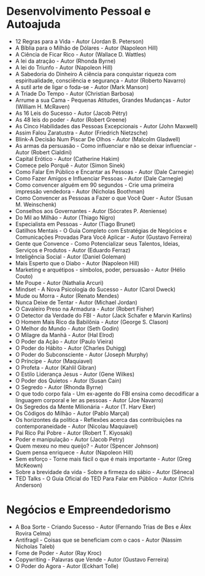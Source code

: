 # Desenvolvimento Pessoal e Autoajuda

* 12 Regras para a Vida - Autor (Jordan B. Peterson)
* A Bíblia para o Milhão de Dólares - Autor (Napoleon Hill)
* A Ciência de Ficar Rico - Autor (Wallace D. Wattles)
* A lei da atração - Autor (Rhonda Byrne)
* A lei do Triunfo - Autor (Napoleon Hill)
* A Sabedoria do Dinheiro A ciência para conquistar riqueza com espiritualidade, consciência e segurança - Autor (Roberto Navarro)
* A sutil arte de ligar o foda-se - Autor (Mark Manson)
* A Triade Do Tempo - Autor (Christian Barbosa)
* Arrume a sua Cama - Pequenas Atitudes, Grandes Mudanças - Autor (William H. McRaven)
* As 16 Leis do Sucesso - Autor (Jacob Pétry)
* As 48 leis do poder - Autor (Robert Greene)
* As Cinco Habilidades das Pessoas Excepcionais - Autor (John Maxwell)
* Assim Falou Zaratustra - Autor (Friedrich Nietzsche)
* Blink-A Decisão Num Piscar De Olhos - Autor (Malcolm Gladwell)
* As armas da persuasão - Como influenciar e não se deixar influenciar - Autor (Robert Cialdini)
* Capital Erótico - Autor (Catherine Hakim)
* Comece pelo Porquê - Autor (Simon Sinek)
* Como Falar Em Público e Encantar as Pessoas - Autor (Dale Carnegie)
* Como Fazer Amigos e Influenciar Pessoas - Autor (Dale Carnegie)
* Como convencer alguém em 90 segundos - Crie uma primeira impressão vendedora - Autor (Nicholas Boothman)
* Como Convencer as Pessoas a Fazer o que Você Quer - Autor (Susan M. Weinschenk)
* Conselhos aos Governantes - Autor (Sócrates P. Ateniense)
* Do Mil ao Milhão - Autor (Thiago Nigro)
* Especialista em Pessoas - Autor (Tiago Brunet)
* Gatilhos Mentais - O Guia Completo com Estratégias de Negócios e Comunicações Provadas Para Você Aplicar - Autor (Gustavo Ferreira)
* Gente que Convence - Como Potencializar seus Talentos, Ideias, Serviços e Produtos - Autor (Eduardo Ferraz)
* Inteligência Social - Autor (Daniel Goleman)
* Mais Esperto que o Diabo - Autor (Napoleon Hill)
* Marketing e arquétipos - símbolos, poder, persuasão - Autor (Hélio Couto)
* Me Poupe - Autor (Nathalia Arcuri)
* Mindset - A Nova Psicologia do Sucesso - Autor (Carol Dweck)
* Mude ou Morra - Autor (Renato Mendes)
* Nunca Deixe de Tentar - Autor (Michael Jordan)
* O Cavaleiro Preso na Armadura - Autor (Robert Fisher)
* O Detector da Verdade do FBI - Autor (Jack Schafer e Marvin Karlins)
* O Homem Mais Rico da Babilônia - Autor (George S. Clason)
* O Melhor do Mundo - Autor (Seth Godin)
* O Milagre da Manhã - Autor (Hal Elrod)
* O Poder da Ação - Autor (Paulo Vieira)
* O Poder do Hábito - Autor (Charles Duhigg)
* O Poder do Subconsciente - Autor (Joseph Murphy)
* O Príncipe - Autor (Maquiavel)
* O Profeta - Autor (Kahlil Gibran)
* O Estilo Liderança Jesus - Autor (Gene Wilkes)
* O Poder dos Quietos - Autor (Susan Cain)
* O Segredo - Autor (Rhonda Byrne)
* O que todo corpo fala - Um ex-agente do FBI ensina como decodificar a linguagem corporal e ler as pessoas - Autor (Joe Navarro)
* Os Segredos da Mente Milionária - Autor (T. Harv Eker)
* Os Códigos do Milhão - Autor (Pablo Marçal)
* Os horizontes da política - Reflexões acerca das contribuições na contemporaneidade - Autor (Nicolau Maquiavel)
* Pai Rico Pai Pobre - Autor (Robert T. Kiyosaki)
* Poder e manipulação - Autor (Jacob Petry)
* Quem mexeu no meu queijo? - Autor (Spencer Johnson)
* Quem pensa enriquece - Autor (Napoleon Hill)
* Sem esforço - Torne mais fácil o que é mais importante - Autor (Greg McKeown)
* Sobre a brevidade da vida - Sobre a firmeza do sábio - Autor (Sêneca)
* TED Talks - O Guia Oficial do TED Para Falar em Público - Autor (Chris Anderson)

# Negócios e Empreendedorismo

* A Boa Sorte - Criando Sucesso - Autor (Fernando Trias de Bes e Álex Rovira Celma)
* Antifragil - Coisas que se beneficiam com o caos - Autor (Nassim Nicholas Taleb)
* Fome de Poder - Autor (Ray Kroc)
* Copywriting - Palavras que Vende - Autor (Gustavo Ferreira)
* O Poder do Agora - Autor (Eckhart Tolle)